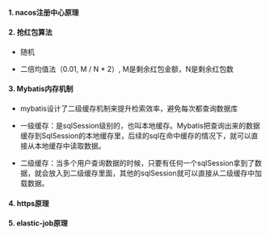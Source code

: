 #### 1. nacos注册中心原理

#### 2. 抢红包算法
* 随机

* 二倍均值法（0.01, M / N * 2）, M是剩余红包金额，N是剩余红包数

#### 3. Mybatis内存机制
* mybatis设计了二级缓存机制来提升检索效率，避免每次都查询数据库

* 一级缓存：是sqlSession级别的，也叫本地缓存。Mybatis把查询出来的数据缓存到SqlSession的本地缓存里，后续的sql在命中缓存的情况下，就可以直接从本地缓存中读取数据。
* 二级缓存：当多个用户查询数据的时候，只要有任何一个sqlSession拿到了数据，就会放入到二级缓存里面，其他的sqlSession就可以直接从二级缓存中加载数据。

#### 4. https原理
#### 5. elastic-job原理
